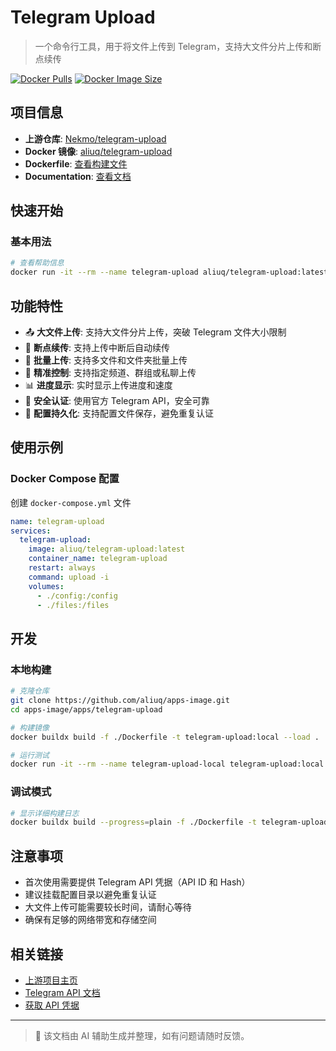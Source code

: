 # Telegram Upload

> 一个命令行工具，用于将文件上传到 Telegram，支持大文件分片上传和断点续传

[![Docker Pulls](https://img.shields.io/docker/pulls/aliuq/telegram-upload)](https://hub.docker.com/r/aliuq/telegram-upload)
[![Docker Image Size](https://img.shields.io/docker/image-size/aliuq/telegram-upload)](https://hub.docker.com/r/aliuq/telegram-upload)

## 项目信息

- **上游仓库**: [Nekmo/telegram-upload](https://github.com/Nekmo/telegram-upload)
- **Docker 镜像**: [aliuq/telegram-upload](https://hub.docker.com/r/aliuq/telegram-upload)
- **Dockerfile**: [查看构建文件](https://github.com/aliuq/apps-image/tree/master/apps/telegram-upload)
- **Documentation**: [查看文档](https://docs.nekmo.org/telegram-upload/usage.html)

## 快速开始

### 基本用法

```bash
# 查看帮助信息
docker run -it --rm --name telegram-upload aliuq/telegram-upload:latest upload --help
```

## 功能特性

- 📤 **大文件上传**: 支持大文件分片上传，突破 Telegram 文件大小限制
- 🔄 **断点续传**: 支持上传中断后自动续传
- 📁 **批量上传**: 支持多文件和文件夹批量上传
- 🎯 **精准控制**: 支持指定频道、群组或私聊上传
- 📊 **进度显示**: 实时显示上传进度和速度
- 🔐 **安全认证**: 使用官方 Telegram API，安全可靠
- 💾 **配置持久化**: 支持配置文件保存，避免重复认证

## 使用示例

### Docker Compose 配置

创建 `docker-compose.yml` 文件

```yaml
name: telegram-upload
services:
  telegram-upload:
    image: aliuq/telegram-upload:latest
    container_name: telegram-upload
    restart: always
    command: upload -i
    volumes:
      - ./config:/config
      - ./files:/files
```

## 开发

### 本地构建

```bash
# 克隆仓库
git clone https://github.com/aliuq/apps-image.git
cd apps-image/apps/telegram-upload

# 构建镜像
docker buildx build -f ./Dockerfile -t telegram-upload:local --load .

# 运行测试
docker run -it --rm --name telegram-upload-local telegram-upload:local upload --help
```

### 调试模式

```bash
# 显示详细构建日志
docker buildx build --progress=plain -f ./Dockerfile -t telegram-upload:debug --no-cache --load .
```

## 注意事项

- 首次使用需要提供 Telegram API 凭据（API ID 和 Hash）
- 建议挂载配置目录以避免重复认证
- 大文件上传可能需要较长时间，请耐心等待
- 确保有足够的网络带宽和存储空间

## 相关链接

- [上游项目主页](https://github.com/Nekmo/telegram-upload)
- [Telegram API 文档](https://core.telegram.org/api)
- [获取 API 凭据](https://my.telegram.org/apps)

---

> 📝 该文档由 AI 辅助生成并整理，如有问题请随时反馈。
